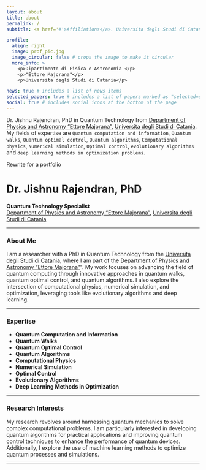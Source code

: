 ```yaml
---
layout: about
title: about
permalink: /
subtitle: <a href='#'>Affiliations</a>. Universita degli Studi di Catania.

profile:
  align: right
  image: prof_pic.jpg
  image_circular: false # crops the image to make it circular
  more_info: >
    <p>Dipartimento di Fisica e Astronomia </p>
    <p>"Ettore Majorana"</p>
    <p>Universita degli Studi di Catania</p>

news: true # includes a list of news items
selected_papers: true # includes a list of papers marked as "selected={true}"
social: true # includes social icons at the bottom of the page
---
```


Dr. Jishnu Rajendran, PhD in Quantum Technology from [Department of Physics and Astronomy &ldquo;Ettore Majorana&rdquo;](https://www.dfa.unict.it/dottorandi/jishnu.rajendran), [Universita degli Studi di Catania](https://www.unict.it/en). My fields of expertise are `Quantum computation and information`, `Quantum walks`, `Quantum optimal control`, `Quantum algorithms`, `Computational physics`, `Numerical simulation`, `Optimal control`, `evolutionary algorithms` and `deep learning methods in optimization problems`.

Rewrite for a portfolio



# Dr. Jishnu Rajendran, PhD

**Quantum Technology Specialist**  
 [Department of Physics and Astronomy &ldquo;Ettore Majorana&rdquo;](https://www.dfa.unict.it/dottorandi/jishnu.rajendran),
 [Universita degli Studi di Catania](https://www.unict.it/en)

---

### **About Me**

I am a researcher with a PhD in Quantum Technology from the [Universita degli Studi di Catania](https://www.unict.it/en), where I am part of the  [Department of Physics and Astronomy &ldquo;Ettore Majorana&rdquo;](https://www.dfa.unict.it/dottorandi/jishnu.rajendran)". My work focuses on advancing the field of quantum computing through innovative approaches in quantum walks, quantum optimal control, and quantum algorithms. I also explore the intersection of computational physics, numerical simulation, and optimization, leveraging tools like evolutionary algorithms and deep learning.

---

### **Expertise**

- **Quantum Computation and Information**
- **Quantum Walks**
- **Quantum Optimal Control**
- **Quantum Algorithms**
- **Computational Physics**
- **Numerical Simulation**
- **Optimal Control**
- **Evolutionary Algorithms**
- **Deep Learning Methods in Optimization**

---

### **Research Interests**

My research revolves around harnessing quantum mechanics to solve complex computational problems. I am particularly interested in developing quantum algorithms for practical applications and improving quantum control techniques to enhance the performance of quantum devices. Additionally, I explore the use of machine learning methods to optimize quantum processes and simulations.

---

